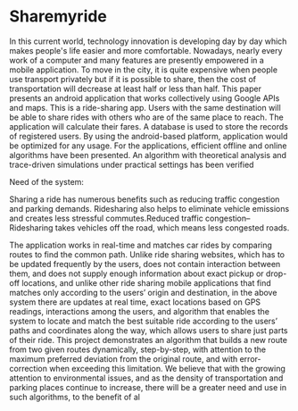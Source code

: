 # Sharemyride

In this current world, technology innovation is developing day by day which makes people's 
life easier and more comfortable. Nowadays, nearly every work of a computer and many 
features are presently empowered in a mobile application. To move in the city, it is quite 
expensive when people use transport privately but if it is possible to share, then the cost of 
transportation will decrease at least half or less than half. This paper presents an android 
application that works collectively using Google APIs and maps. This is a ride-sharing app. 
Users with the same destination will be able to share rides with others who are of the same 
place to reach. The application will calculate their fares. A database is used to store the 
records of registered users. By using the android-based platform, application would be 
optimized for any usage. For the applications, efficient offline and online algorithms have 
been presented. An algorithm with theoretical analysis and trace-driven simulations under 
practical settings has been verified

Need of the system:

Sharing a ride has numerous benefits such as reducing traffic congestion and
parking demands. Ridesharing also helps to eliminate vehicle emissions and creates less 
stressful commutes.Reduced traffic congestion– Ridesharing takes vehicles off the road, 
which means less congested roads.

The application works in real-time and 
matches car rides by comparing routes to find the common path. Unlike ride sharing 
websites, which has to be updated frequently by the users, does not contain interaction 
between them, and does not supply enough information about exact pickup or drop-off 
locations, and unlike other ride sharing mobile applications that find matches only 
according to the users’ origin and destination, in the above system there are updates at 
real time, exact locations based on GPS readings, interactions among the users, and 
algorithm that enables the system to locate and match the best suitable ride according to 
the users’ paths and coordinates along the way, which allows users to share just parts of 
their ride. This project demonstrates an algorithm that builds a new route from two given 
routes dynamically, step-by-step, with attention to the maximum preferred deviation from
the original route, and with error-correction when exceeding this limitation. We believe 
that with the growing attention to environmental issues, and as the density of 
transportation and parking places continue to increase, there will be a greater need and 
use in such algorithms, to the benefit of al
